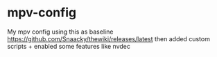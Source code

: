 # mpv-config
My mpv config using this as baseline https://github.com/Snaacky/thewiki/releases/latest then added custom scripts + enabled some features like nvdec
